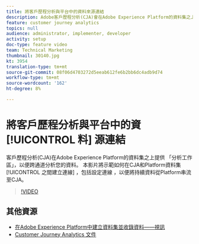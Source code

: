 ```yaml
---
title: 將客戶歷程分析與平台中的資料來源連結
description: Adobe客戶歷程分析(CJA)會在Adobe Experience Platform的資料集之上為您提供分析工作區，以便跨通道分析您的資料。 本影片將示範如何連接CJA和平台資料集，包括設定從平台將持續資料串流至CJA的連線。
feature: customer journey analytics
topics: null
audience: administrator, implementer, developer
activity: setup
doc-type: feature video
team: Technical Marketing
thumbnail: 30140.jpg
kt: 3954
translation-type: tm+mt
source-git-commit: 08f06d4703272d5eeab612fe6b2bb6dc4adb9d74
workflow-type: tm+mt
source-wordcount: '162'
ht-degree: 8%

---
```



# 將客戶歷程分析與平台中的資 [!UICONTROL 料] 源連結

客戶歷程分析(CJA)在Adobe Experience Platform的資料集之上提供  「分析工作區」，以便跨通道分析您的資料。 本影片將示範如何在CJA和Platform資料集 [!UICONTROL 之間建立連線] ，包括設定連線  ，以便將持續資料從Platform串流至CJA。

>[!VIDEO](https://video.tv.adobe.com/v/30140/?quality=12&enable10seconds=on&speedcontrol=on)

## 其他資源

* [在Adobe Experience Platform中建立資料集並收錄資料——視訊](https://docs.adobe.com/content/help/en/platform-learn/tutorials/data-ingestion/create-datasets-and-ingest-data.html)
* [Customer Journey Analytics 文件](https://docs.adobe.com/content/help/zh-Hant/analytics-platform/using/cja-landing.html)
